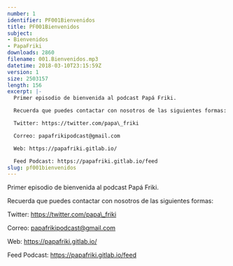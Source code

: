 ```yaml
---
number: 1
identifier: PF001Bienvenidos
title: PF001Bienvenidos
subject:
- Bienvenidos
- PapaFriki
downloads: 2860
filename: 001.Bienvenidos.mp3
datetime: 2018-03-10T23:15:59Z
version: 1
size: 2503157
length: 156
excerpt: |-
  Primer episodio de bienvenida al podcast Papá Friki.

  Recuerda que puedes contactar con nosotros de las siguientes formas:

  Twitter: https://twitter.com/papa\_friki

  Correo: papafrikipodcast@gmail.com

  Web: https://papafriki.gitlab.io/

  Feed Podcast: https://papafriki.gitlab.io/feed
slug: pf001bienvenidos
---
```

Primer episodio de bienvenida al podcast Papá Friki.

Recuerda que puedes contactar con nosotros de las siguientes formas:

Twitter: https://twitter.com/papa\_friki

Correo: papafrikipodcast@gmail.com

Web: https://papafriki.gitlab.io/

Feed Podcast: https://papafriki.gitlab.io/feed